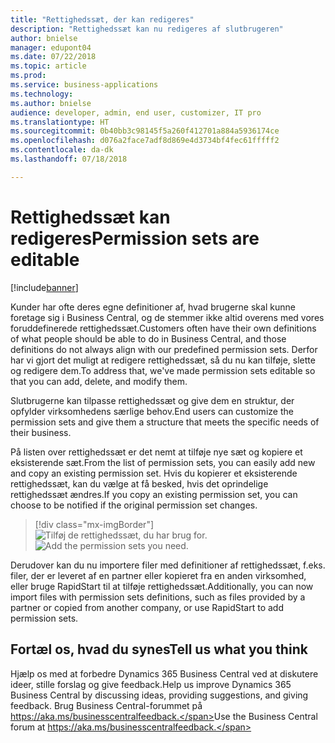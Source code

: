 ```yaml
---
title: "Rettighedssæt, der kan redigeres"
description: "Rettighedssæt kan nu redigeres af slutbrugeren"
author: bnielse
manager: edupont04
ms.date: 07/22/2018
ms.topic: article
ms.prod: 
ms.service: business-applications
ms.technology: 
ms.author: bnielse
audience: developer, admin, end user, customizer, IT pro
ms.translationtype: HT
ms.sourcegitcommit: 0b40bb3c98145f5a260f412701a884a5936174ce
ms.openlocfilehash: d076a2face7adf8d869e4d3734bf4fec61fffff2
ms.contentlocale: da-dk
ms.lasthandoff: 07/18/2018

---
```


# <a name="permission-sets-are-editable"></a><span data-ttu-id="2d76f-103">Rettighedssæt kan redigeres</span><span class="sxs-lookup"><span data-stu-id="2d76f-103">Permission sets are editable</span></span>

[!include[banner](../../includes/banner.md)]

<span data-ttu-id="2d76f-104">Kunder har ofte deres egne definitioner af, hvad brugerne skal kunne foretage sig i Business Central, og de stemmer ikke altid overens med vores foruddefinerede rettighedssæt.</span><span class="sxs-lookup"><span data-stu-id="2d76f-104">Customers often have their own definitions of what people should be able to do in Business Central, and those definitions do not always align with our predefined permission sets.</span></span> <span data-ttu-id="2d76f-105">Derfor har vi gjort det muligt at redigere rettighedssæt, så du nu kan tilføje, slette og redigere dem.</span><span class="sxs-lookup"><span data-stu-id="2d76f-105">To address that, we've made permission sets editable so that you can add, delete, and modify them.</span></span>

<span data-ttu-id="2d76f-106">Slutbrugerne kan tilpasse rettighedssæt og give dem en struktur, der opfylder virksomhedens særlige behov.</span><span class="sxs-lookup"><span data-stu-id="2d76f-106">End users can customize the permission sets and give them a structure that meets the specific needs of their business.</span></span>  

<span data-ttu-id="2d76f-107">På listen over rettighedssæt er det nemt at tilføje nye sæt og kopiere et eksisterende sæt.</span><span class="sxs-lookup"><span data-stu-id="2d76f-107">From the list of permission sets, you can easily add new and copy an existing permission set.</span></span> <span data-ttu-id="2d76f-108">Hvis du kopierer et eksisterende rettighedssæt, kan du vælge at få besked, hvis det oprindelige rettighedssæt ændres.</span><span class="sxs-lookup"><span data-stu-id="2d76f-108">If you copy an existing permission set, you can choose to be notified if the original permission set changes.</span></span>  

> [!div class="mx-imgBorder"]
> <span data-ttu-id="2d76f-109">![](media/editablepermissionsets_list.png "Tilføj de rettighedssæt, du har brug for.")</span><span class="sxs-lookup"><span data-stu-id="2d76f-109">![](media/editablepermissionsets_list.png "Add the permission sets you need.")</span></span>

<span data-ttu-id="2d76f-110">Derudover kan du nu importere filer med definitioner af rettighedssæt, f.eks. filer, der er leveret af en partner eller kopieret fra en anden virksomhed, eller bruge RapidStart til at tilføje rettighedssæt.</span><span class="sxs-lookup"><span data-stu-id="2d76f-110">Additionally, you can now import files with permission sets definitions, such as files provided by a partner or copied from another company, or use RapidStart to add permission sets.</span></span>

<!--
### Who uses this feature
End users, admins, customizers, developers, IT pros
## Status
### Availability
Cloud, On-premises, Hybrid
### Regional availability
No regional restrictions. All Dynamics 365 Business Central supported markets.
-->

## <a name="tell-us-what-you-think"></a><span data-ttu-id="2d76f-111">Fortæl os, hvad du synes</span><span class="sxs-lookup"><span data-stu-id="2d76f-111">Tell us what you think</span></span>
<span data-ttu-id="2d76f-112">Hjælp os med at forbedre Dynamics 365 Business Central ved at diskutere ideer, stille forslag og give feedback.</span><span class="sxs-lookup"><span data-stu-id="2d76f-112">Help us improve Dynamics 365 Business Central by discussing ideas, providing suggestions, and giving feedback.</span></span> <span data-ttu-id="2d76f-113">Brug Business Central-forummet på https://aka.ms/businesscentralfeedback.</span><span class="sxs-lookup"><span data-stu-id="2d76f-113">Use the Business Central forum at https://aka.ms/businesscentralfeedback.</span></span>

